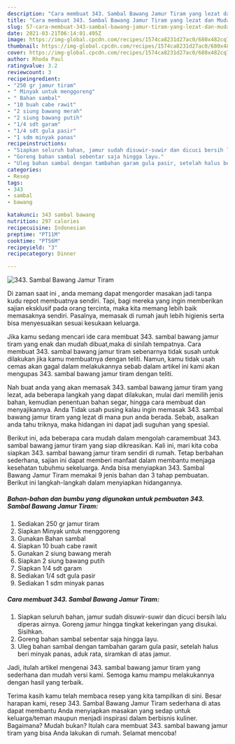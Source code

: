 ```yaml
---
description: "Cara membuat 343. Sambal Bawang Jamur Tiram yang lezat dan Mudah Dibuat"
title: "Cara membuat 343. Sambal Bawang Jamur Tiram yang lezat dan Mudah Dibuat"
slug: 57-cara-membuat-343-sambal-bawang-jamur-tiram-yang-lezat-dan-mudah-dibuat
date: 2021-03-21T06:14:01.495Z
image: https://img-global.cpcdn.com/recipes/1574ca8231d27ac0/680x482cq70/343-sambal-bawang-jamur-tiram-foto-resep-utama.jpg
thumbnail: https://img-global.cpcdn.com/recipes/1574ca8231d27ac0/680x482cq70/343-sambal-bawang-jamur-tiram-foto-resep-utama.jpg
cover: https://img-global.cpcdn.com/recipes/1574ca8231d27ac0/680x482cq70/343-sambal-bawang-jamur-tiram-foto-resep-utama.jpg
author: Rhoda Paul
ratingvalue: 3.2
reviewcount: 3
recipeingredient:
- "250 gr jamur tiram"
- " Minyak untuk menggoreng"
- " Bahan sambal"
- "10 buah cabe rawit"
- "2 siung bawang merah"
- "2 siung bawang putih"
- "1/4 sdt garam"
- "1/4 sdt gula pasir"
- "1 sdm minyak panas"
recipeinstructions:
- "Siapkan seluruh bahan, jamur sudah disuwir-suwir dan dicuci bersih lalu diperas airnya. Goreng jamur hingga tingkat kekeringan yang disukai. Sisihkan."
- "Goreng bahan sambal sebentar saja hingga layu."
- "Uleg bahan sambal dengan tambahan garam gula pasir, setelah halus beri minyak panas, aduk rata, siramkan di atas jamur."
categories:
- Resep
tags:
- 343
- sambal
- bawang

katakunci: 343 sambal bawang 
nutrition: 297 calories
recipecuisine: Indonesian
preptime: "PT11M"
cooktime: "PT56M"
recipeyield: "3"
recipecategory: Dinner

---
```



![343. Sambal Bawang Jamur Tiram](https://img-global.cpcdn.com/recipes/1574ca8231d27ac0/680x482cq70/343-sambal-bawang-jamur-tiram-foto-resep-utama.jpg)

Di zaman  saat ini , anda memang dapat mengorder masakan jadi tanpa kudu repot membuatnya sendiri. Tapi, bagi mereka yang ingin memberikan sajian eksklusif pada orang tercinta, maka kita memang lebih baik memasaknya sendiri. Pasalnya, memasak di rumah jauh lebih higienis serta bisa menyesuaikan sesuai kesukaan keluarga.

Jika kamu sedang mencari ide cara membuat 343. sambal bawang jamur tiram yang enak dan mudah dibuat,maka di sinilah tempatnya. Cara membuat 343. sambal bawang jamur tiram  sebenarnya tidak susah untuk dilakukan jika kamu membuatnya dengan teliti. Namun, kamu tidak usah cemas akan gagal dalam melakukannya 
sebab dalam artikel ini kami akan mengupas 343. sambal bawang jamur tiram dengan teliti.  



Nah buat anda yang akan memasak 343. sambal bawang jamur tiram yang lezat, ada beberapa langkah yang dapat dilakukan, mulai dari memilih jenis bahan, kemudian penentuan bahan segar, hingga cara membuat dan menyajikannya. Anda Tidak usah pusing kalau ingin memasak 343. sambal bawang jamur tiram yang lezat di mana pun anda berada. Sebab, asalkan anda  tahu triknya, maka hidangan ini dapat jadi suguhan yang spesial.

Berikut ini, ada beberapa cara mudah dalam mengolah caramembuat 343. sambal bawang jamur tiram yang siap dikreasikan. Kali ini, mari kita coba siapkan 343. sambal bawang jamur tiram sendiri di rumah. Tetap berbahan sederhana, sajian ini dapat memberi manfaat dalam membantu menjaga kesehatan tubuhmu sekeluarga. Anda bisa menyiapkan 343. Sambal Bawang Jamur Tiram memakai 9 jenis bahan dan 3 tahap pembuatan. Berikut ini langkah-langkah dalam menyiapkan hidangannya.

<!--inarticleads1-->

##### Bahan-bahan dan bumbu yang digunakan untuk pembuatan 343. Sambal Bawang Jamur Tiram:

1. Sediakan 250 gr jamur tiram
1. Siapkan  Minyak untuk menggoreng
1. Gunakan  Bahan sambal
1. Siapkan 10 buah cabe rawit
1. Gunakan 2 siung bawang merah
1. Siapkan 2 siung bawang putih
1. Siapkan 1/4 sdt garam
1. Sediakan 1/4 sdt gula pasir
1. Sediakan 1 sdm minyak panas




<!--inarticleads2-->

##### Cara membuat 343. Sambal Bawang Jamur Tiram:

1. Siapkan seluruh bahan, jamur sudah disuwir-suwir dan dicuci bersih lalu diperas airnya. Goreng jamur hingga tingkat kekeringan yang disukai. Sisihkan.
1. Goreng bahan sambal sebentar saja hingga layu.
1. Uleg bahan sambal dengan tambahan garam gula pasir, setelah halus beri minyak panas, aduk rata, siramkan di atas jamur.




Jadi, itulah artikel mengenai  343. sambal bawang jamur tiram  yang sederhana dan mudah versi kami. Semoga kamu mampu melakukannya dengan hasil yang terbaik. 

Terima kasih kamu telah membaca resep yang kita tampilkan di sini. Besar harapan kami, resep  343. Sambal Bawang Jamur Tiram sederhana di atas dapat membantu Anda menyiapkan masakan yang sedap untuk keluarga/teman maupun menjadi inspirasi dalam berbisnis kuliner. Bagaimana? Mudah bukan? Itulah cara membuat 343. sambal bawang jamur tiram yang bisa Anda lakukan di rumah. Selamat mencoba!

